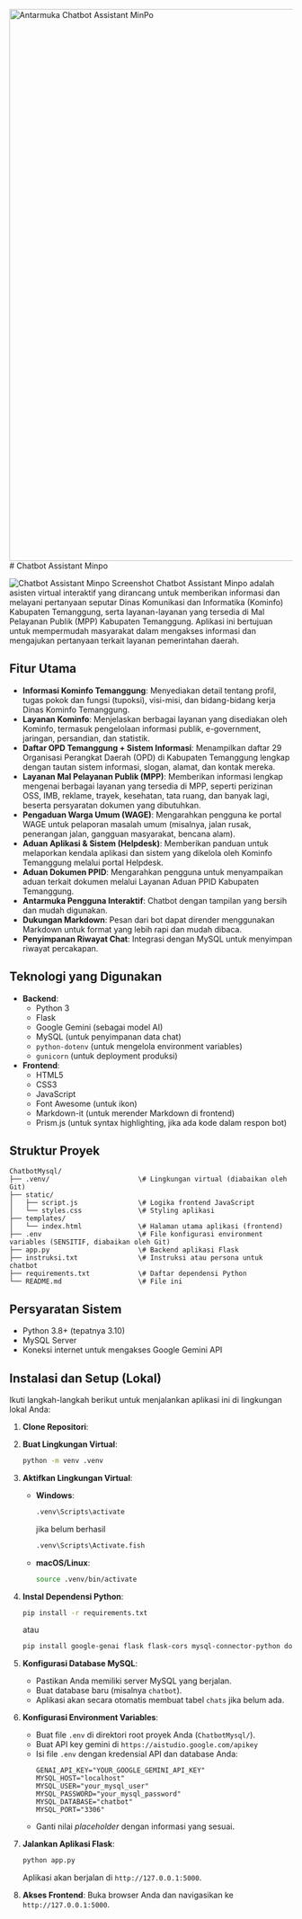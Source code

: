<img width="1920" height="982" alt="Antarmuka Chatbot Assistant MinPo" src="https://github.com/user-attachments/assets/4b18d120-9d12-4a2c-8bb5-6f13968d28d9" /># Chatbot Assistant Minpo

![Chatbot Assistant Minpo Screenshot](https://raw.githubusercontent.com/username/repo-name/main/path/to/screenshot.png) Chatbot Assistant Minpo adalah asisten virtual interaktif yang dirancang untuk memberikan informasi dan melayani pertanyaan seputar Dinas Komunikasi dan Informatika (Kominfo) Kabupaten Temanggung, serta layanan-layanan yang tersedia di Mal Pelayanan Publik (MPP) Kabupaten Temanggung. Aplikasi ini bertujuan untuk mempermudah masyarakat dalam mengakses informasi dan mengajukan pertanyaan terkait layanan pemerintahan daerah.

## Fitur Utama

* **Informasi Kominfo Temanggung**: Menyediakan detail tentang profil, tugas pokok dan fungsi (tupoksi), visi-misi, dan bidang-bidang kerja Dinas Kominfo Temanggung.
* **Layanan Kominfo**: Menjelaskan berbagai layanan yang disediakan oleh Kominfo, termasuk pengelolaan informasi publik, e-government, jaringan, persandian, dan statistik.
* **Daftar OPD Temanggung + Sistem Informasi**: Menampilkan daftar 29 Organisasi Perangkat Daerah (OPD) di Kabupaten Temanggung lengkap dengan tautan sistem informasi, slogan, alamat, dan kontak mereka.
* **Layanan Mal Pelayanan Publik (MPP)**: Memberikan informasi lengkap mengenai berbagai layanan yang tersedia di MPP, seperti perizinan OSS, IMB, reklame, trayek, kesehatan, tata ruang, dan banyak lagi, beserta persyaratan dokumen yang dibutuhkan.
* **Pengaduan Warga Umum (WAGE)**: Mengarahkan pengguna ke portal WAGE untuk pelaporan masalah umum (misalnya, jalan rusak, penerangan jalan, gangguan masyarakat, bencana alam).
* **Aduan Aplikasi & Sistem (Helpdesk)**: Memberikan panduan untuk melaporkan kendala aplikasi dan sistem yang dikelola oleh Kominfo Temanggung melalui portal Helpdesk.
* **Aduan Dokumen PPID**: Mengarahkan pengguna untuk menyampaikan aduan terkait dokumen melalui Layanan Aduan PPID Kabupaten Temanggung.
* **Antarmuka Pengguna Interaktif**: Chatbot dengan tampilan yang bersih dan mudah digunakan.
* **Dukungan Markdown**: Pesan dari bot dapat dirender menggunakan Markdown untuk format yang lebih rapi dan mudah dibaca.
* **Penyimpanan Riwayat Chat**: Integrasi dengan MySQL untuk menyimpan riwayat percakapan.

## Teknologi yang Digunakan

* **Backend**:
    * Python 3
    * Flask
    * Google Gemini (sebagai model AI)
    * MySQL (untuk penyimpanan data chat)
    * `python-dotenv` (untuk mengelola environment variables)
    * `gunicorn` (untuk deployment produksi)
* **Frontend**:
    * HTML5
    * CSS3
    * JavaScript
    * Font Awesome (untuk ikon)
    * Markdown-it (untuk merender Markdown di frontend)
    * Prism.js (untuk syntax highlighting, jika ada kode dalam respon bot)

## Struktur Proyek

```
ChatbotMysql/
├── .venv/                      \# Lingkungan virtual (diabaikan oleh Git)
├── static/
│   ├── script.js               \# Logika frontend JavaScript
│   └── styles.css              \# Styling aplikasi
├── templates/
│   └── index.html              \# Halaman utama aplikasi (frontend)
├── .env                        \# File konfigurasi environment variables (SENSITIF, diabaikan oleh Git)
├── app.py                      \# Backend aplikasi Flask
├── instruksi.txt               \# Instruksi atau persona untuk chatbot
├── requirements.txt            \# Daftar dependensi Python
└── README.md                   \# File ini
```

## Persyaratan Sistem

* Python 3.8+ (tepatnya 3.10)
* MySQL Server
* Koneksi internet untuk mengakses Google Gemini API

## Instalasi dan Setup (Lokal)

Ikuti langkah-langkah berikut untuk menjalankan aplikasi ini di lingkungan lokal Anda:

1.  **Clone Repositori**:

2.  **Buat Lingkungan Virtual**:
    ```bash
    python -m venv .venv
    ```

3.  **Aktifkan Lingkungan Virtual**:
    * **Windows**:
        ```bash
        .venv\Scripts\activate
        ```
        jika belum berhasil
        ```bash
        .venv\Scripts\Activate.fish
        ```

    * **macOS/Linux**:
        ```bash
        source .venv/bin/activate
        ```

4.  **Instal Dependensi Python**:
    ```bash
    pip install -r requirements.txt
    ```
    atau
    
    ```bash
    pip install google-genai flask flask-cors mysql-connector-python dotenv 
    ```

5.  **Konfigurasi Database MySQL**:
    * Pastikan Anda memiliki server MySQL yang berjalan.
    * Buat database baru (misalnya `chatbot`).
    * Aplikasi akan secara otomatis membuat tabel `chats` jika belum ada.

6.  **Konfigurasi Environment Variables**:
    * Buat file `.env` di direktori root proyek Anda (`ChatbotMysql/`).
    * Buat API key gemini di `https://aistudio.google.com/apikey`
    * Isi file `.env` dengan kredensial API dan database Anda:
        ```env
        GENAI_API_KEY="YOUR_GOOGLE_GEMINI_API_KEY"
        MYSQL_HOST="localhost"
        MYSQL_USER="your_mysql_user"
        MYSQL_PASSWORD="your_mysql_password"
        MYSQL_DATABASE="chatbot"
        MYSQL_PORT="3306"
        ```
    * Ganti nilai *placeholder* dengan informasi yang sesuai.

7.  **Jalankan Aplikasi Flask**:
    ```bash
    python app.py
    ```
    Aplikasi akan berjalan di `http://127.0.0.1:5000`.

8.  **Akses Frontend**:
    Buka browser Anda dan navigasikan ke `http://127.0.0.1:5000`.
